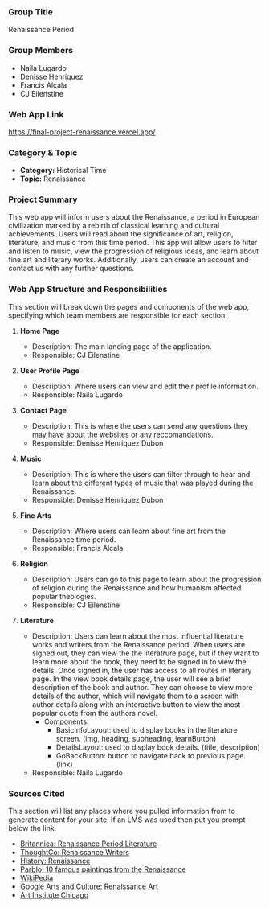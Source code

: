 ### Group Title

Renaissance Period

### Group Members

- Naila Lugardo
- Denisse Henriquez
- Francis Alcala
- CJ Eilenstine

### Web App Link

https://final-project-renaissance.vercel.app/

### Category & Topic

- **Category:** Historical Time
- **Topic:** Renaissance

### Project Summary

This web app will inform users about the Renaissance, a period in European civilization marked by a rebirth of classical learning and cultural achievements. Users will read about the significance of art, religion, literature, and music from this time period. This app will allow users to filter and listen to music, view the progression of religious ideas, and learn about fine art and literary works. Additionally, users can create an account and contact us with any further questions.

### Web App Structure and Responsibilities

This section will break down the pages and components of the web app, specifying which team members are responsible for each section:

1. **Home Page**

   - Description: The main landing page of the application.
   - Responsible: CJ Eilenstine

2. **User Profile Page**

   - Description: Where users can view and edit their profile information.
   - Responsible: Naila Lugardo

3. **Contact Page**

   - Description: This is where the users can send any questions they may have about the websites or any reccomandations.
   - Responsible: Denisse Henriquez Dubon

4. **Music**

   - Description: This is where the users can filter through to hear and learn about the different types of music that was played during the Renaissance.
   - Responsible: Denisse Henriquez Dubon

5. **Fine Arts**

   - Description: Where users can learn about fine art from the Renaissance time period.
   - Responsible: Francis Alcala

6. **Religion**

   - Description: Users can go to this page to learn about the progression of religion during the Renaissance and how humanism affected popular theologies.
   - Responsible: CJ Eilenstine

7. **Literature**
   - Description: Users can learn about the most influential literature works and writers from the Renaissance period. When users are signed out, they can view the the literatrure page, but if 
   they want to learn more about the book, they need to be signed in to view the details. Once signed in, the user has access to all routes in literary page. In the view book details page, the user will see a brief description of the book and author. They can choose to view more
   details of the author, which will navigate them to a screen with author details along with an interactive button to view the most popular quote from the authors novel. 
      - Components:
         - BasicInfoLayout: used to display books in the literature screen. (img, heading, subheading, learnButton)
         - DetailsLayout: used to display book details. (title, description)
         - GoBackButton: button to navigate back to previous page. (link)
   - Responsible: Naila Lugardo

### Sources Cited

This section will list any places where you pulled information from to generate content for your site. If an LMS was used then put you prompt below the link.

- [Britannica: Renaissance Period Literature ](https://www.britannica.com/art/English-literature/The-Renaissance-period-1550-1660)
- [ThoughtCo: Renaissance Writers ](https://www.thoughtco.com/top-renaissance-writers-4156665)
- [History: Renaissance](https://www.history.com/topics/renaissance/renaissance)
- [Parblo: 10 famous paintings from the Renaissance](https://www.parblo.com/blogs/guides/10-most-famous-paintings-of-the-renaissance)
- [WikiPedia](https://en.wikipedia.org/wiki/Renaissance#Religion)
- [Google Arts and Culture: Renaissance Art](https://artsandculture.google.com/usergallery/religious-art-throughout-the-renaissance/1wISpDWs4ZhBJA)
- [Art Institute Chicago](https://www.artic.edu/collection)

